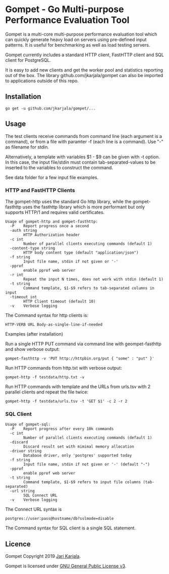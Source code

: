 # Gompet - Go Multi-purpose Performance Evaluation Tool

Gompet is a multi-core multi-purpose performance evaluation tool which can quickly generate 
heavy load on servers using pre-defined input patterns. It is useful for benchmarking as
well as load testing servers.

Gompet currently includes a standard HTTP client, FastHTTP client and SQL client for PostgreSQL.

It is easy to add new clients and get the worker pool and statistics reporting out of the box. The library github.com/jkarjala/gompet can also be imported to applications outside of this repo.

## Installation

```
go get -u github.com/jkarjala/gompet/...
```

## Usage

The test clients receive commands from command line (each argument is a command), 
or from a file with paramter -f (each line is a command). Use "-" as filename for stdin.

Alternatively, a template with variables $1 - $9 can be given with -t option. In this case, the input 
file/stdin must contain tab-separated-values to be inserted to the variables to construct the command.

See data folder for a few input file examples.

### HTTP and FastHTTP Clients

The gompet-http uses the standard Go http library, while the gompet-fasthttp uses the fasthttp library which is more performant but only supports HTTP/1 and requires valid certificates.

```
Usage of gompet-http and gompet-fasthttp:
  -P    Report progress once a second
  -auth string
        HTTP Authorization header
  -c int
        Number of parallel clients executing commands (default 1)
  -content-type string
        HTTP body content type (default "application/json")
  -f string
        Input file name, stdin if not given or '-'
  -pprof
        enable pprof web server
  -r int
        Repeat the input N times, does not work with stdin (default 1)
  -t string
        Command template, $1-$9 refers to tab-separated columns in input
  -timeout int
        HTTP Client timeout (default 10)
  -v    Verbose logging

```

The Command syntax for http clients is:

```
HTTP-VERB URL Body-as-single-line-if-needed
```

Examples (after installation)

Run a single HTTP PUT command via command line with geompet-fasthttp and show verbose output:
```
gompet-fasthttp -v 'PUT http://httpbin.org/put { "some" : "put" }'
```

Run HTTP commands from http.txt with verbose output:

```
gompet-http -f testdata/http.txt -v
```

Run HTTP commands with template and the URLs from urls.tsv 
with 2 parallel clients and repeat the file twice: 
```
gompet-http -f testdata/urls.tsv -t 'GET $1' -c 2 -r 2
```

### SQL Client

```
Usage of gompet-sql:
  -P    Report progress after every 10k commands
  -c int
        Number of parallel clients executing commands (default 1)
  -discard
        Discard result set with mimimal memory allocation
  -driver string
        Database driver, only 'postgres' supported today
  -f string
        Input file name, stdin if not given or '-' (default "-")
  -pprof
        enable pprof web server
  -t string
        Command template, $1-$9 refers to input file columns (tab-separated)
  -url string
        SQL Connect URL
  -v    Verbose logging
```

The Connect URL syntax is 

```
postgres://user:pass@hostname/db?sslmode=disable
```

The Command syntax for SQL client is a single SQL statement.

## Licence

Gompet Copyright 2019 [Jari Karjala](https://www.jarikarjala.com/). 

Gompet is licensed under [GNU General Public License v3](LICENSE).
